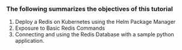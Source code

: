 
### The following summarizes the objectives of this tutorial

1. Deploy a Redis on Kubernetes using the Helm Package Manager
2. Exposure to Basic Redis Commands
3. Connecting and using the Redis Database with a sample python application.




